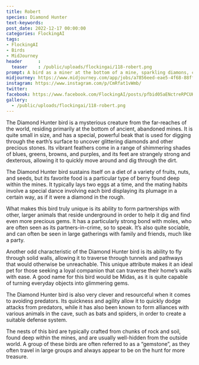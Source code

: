 ```yaml
---
title: Robert
species: Diamond Hunter
text-keywords: 
post_date: 2022-12-17 00:00:00
categories: FlockingAI
tags:
- FlockingAI
- Birds
- MidJourney 
header      :
  teaser    : /public/uploads/flockingai/118-robert.png
prompt: A bird as a miner at the bottom of a mine, sparkling diamons, cartoon , on a white background
midjourney: https://www.midjourney.com/app/jobs/a7856eed-eae5-4f68-88ff-ddaf8c772c87
instagram: https://www.instagram.com/p/CmRfat1vWmb/
twitter: 
facebook: https://www.facebook.com/FlockingAI/posts/pfbid05aENctreRPCUKR1ZMmsMNrg1kHXGpLZa5qzDsrcjcLdr8XrtRckxFtiK7fj6m38sl
gallery: 
  - /public/uploads/flockingai/118-robert.png
---
```



The Diamond Hunter bird is a mysterious creature from the far-reaches of the world, residing primarily at the bottom of ancient, abandoned mines. It is quite small in size, and has a special, powerful beak that is used for digging through the earth’s surface to uncover glittering diamonds and other precious stones. Its vibrant feathers come in a range of shimmering shades of blues, greens, browns, and purples, and its feet are strangely strong and dexterous, allowing it to quickly move around and dig through the dirt.

The Diamond Hunter bird sustains itself on a diet of a variety of fruits, nuts, and seeds, but its favorite food is a particular type of berry found deep within the mines. It typically lays two eggs at a time, and the mating habits involve a special dance involving each bird displaying its plumage in a certain way, as if it were a diamond in the rough.

What makes this bird truly unique is its ability to form partnerships with other, larger animals that reside underground in order to help it dig and find even more precious gems. It has a particularly strong bond with moles, who are often seen as its partners-in-crime, so to speak. It’s also quite sociable, and can often be seen in large gatherings with family and friends, much like a party.

Another odd characteristic of the Diamond Hunter bird is its ability to fly through solid walls, allowing it to traverse through tunnels and pathways that would otherwise be unreachable. This unique attribute makes it an ideal pet for those seeking a loyal companion that can traverse their home’s walls with ease. A good name for this bird would be Midas, as it is quite capable of turning everyday objects into glimmering gems.

The Diamond Hunter bird is also very clever and resourceful when it comes to avoiding predators. Its quickness and agility allow it to quickly dodge attacks from predators, while it has also been known to form alliances with various animals in the cave, such as bats and spiders, in order to create a suitable defense system.

The nests of this bird are typically crafted from chunks of rock and soil, found deep within the mines, and are usually well-hidden from the outside world. A group of these birds are often referred to as a “gemstone”, as they often travel in large groups and always appear to be on the hunt for more treasure.
